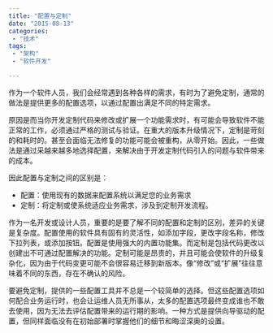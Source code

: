 ```yaml
---
title: "配置与定制"
date: "2015-08-13"
categories:
 - "技术"
tags:
 - "架构"
 - "软件开发"

---
```


作为一个软件人员，我们会经常遇到各种各样的需求，有时为了避免定制，通常的做法是提供更多的配置选项，以通过配置出满足不同的特定需求。

原因是而当你开发定制代码来修改或扩展一个功能需求时，有可能会导致软件不能正常的工作，必须通过严格的测试与验证。在重大的版本升级情况下，定制是苛刻的和耗时的。甚至会面临无法修复的功能可能会被重构，从零开始。因此，一些做法是通过采越来越多地选择配置，来解决由于开发定制代码引入的问题与软件带来的成本。

因此配置与定制之间的区别是：

  - 配置：使用现有的数据来配置系统以满足您的业务需求
  - 定制：将定制或使系统适应业务需求，涉及到定制开发流程。

作为一名开发或设计人员，重要的是要了解不同的配置和定制的区别，差异的关键是复杂度。配置使用的软件具有固有的灵活性，如添加字段，更改字段名称，修改下拉列表，或添加按钮。配置是使用强大的内置功能集。而定制是包括代码更改以创建出不可通过配置解决的功能。定制可能是昂贵的，并且可能会使软件的升级复杂化，因为由于代码变更可能不会很容易迁移到新版本。像“修改”或“扩展”往往意味着不同的东西，存在不确认的风险。

要避免定制，提供的一些配置工具并不总是一个较简单的选择。但这些配置选项如何配合业务运行时，也会让运维人员无所事从，太多的配置选项最终变成谁也不敢去使用，因为无法去评估配置带来的运行期的影响。一种方式是提供向导驱动的配置，但同样面临没有在初始部署时掌握他们的细节和晦涩深奥的设置。
